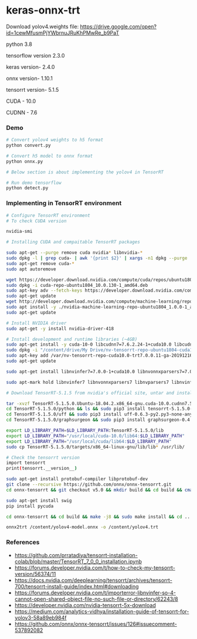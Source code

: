 # keras-onnx-trt

Download yolov4.weights file: https://drive.google.com/open?id=1cewMfusmPjYWbrnuJRuKhPMwRe_b9PaT

python 3.8

tensorflow version 2.3.0

keras version- 2.4.0

onnx version- 1.10.1

tensorrt version- 5.1.5

CUDA - 10.0

CUDNN - 7.6

### Demo

```bash
# Convert yolov4 weights to h5 format
python convert.py 

# Convert h5 model to onnx format
python onnx.py

# Below section is about implementing the yolov4 in TensorRT

# Run demo tensorflow
python detect.py

```

### Implementing in TensorRT environment
```bash
# Configure TensorRT environment
# To check CUDA version

nvidia-smi

# Installing CUDA and compaitable TensorRT packages

sudo apt-get --purge remove cuda nvidia* libnvidia-*
sudo dpkg -l | grep cuda- | awk '{print $2}' | xargs -n1 dpkg --purge
sudo apt-get remove cuda-*
sudo apt autoremove

wget https://developer.download.nvidia.com/compute/cuda/repos/ubuntu1804/x86_64/cuda-repo-ubuntu1804_10.0.130-1_amd64.deb
sudo dpkg -i cuda-repo-ubuntu1804_10.0.130-1_amd64.deb
sudo apt-key adv --fetch-keys https://developer.download.nvidia.com/compute/cuda/repos/ubuntu1804/x86_64/7fa2af80.pub
sudo apt-get update
wget http://developer.download.nvidia.com/compute/machine-learning/repos/ubuntu1804/x86_64/nvidia-machine-learning-repo-ubuntu1804_1.0.0-1_amd64.deb
sudo apt install -y ./nvidia-machine-learning-repo-ubuntu1804_1.0.0-1_amd64.deb
sudo apt-get update

# Install NVIDIA driver
sudo apt-get -y install nvidia-driver-418

# Install development and runtime libraries (~4GB)
sudo apt-get install -y cuda-10-0 libcudnn7=7.6.2.24-1+cuda10.0 libcudnn7-dev=7.6.2.24-1+cuda10.0 --allow-change-held-packages
sudo dpkg -i "/content/drive/My Drive/nv-tensorrt-repo-ubuntu1804-cuda10.0-trt7.0.0.11-ga-20191216_1-1_amd64.deb"
sudo apt-key add /var/nv-tensorrt-repo-cuda10.0-trt7.0.0.11-ga-20191216/7fa2af80.pub
sudo apt-get update

sudo apt-get install libnvinfer7=7.0.0-1+cuda10.0 libnvonnxparsers7=7.0.0-1+cuda10.0 libnvparsers7=7.0.0-1+cuda10.0 libnvinfer-plugin7=7.0.0-1+cuda10.0 libnvinfer-dev=7.0.0-1+cuda10.0 libnvonnxparsers-dev=7.0.0-1+cuda10.0 libnvparsers-dev=7.0.0-1+cuda10.0 libnvinfer-plugin-dev=7.0.0-1+cuda10.0 python-libnvinfer=7.0.0-1+cuda10.0 python3-libnvinfer=7.0.0-1+cuda10.0

sudo apt-mark hold libnvinfer7 libnvonnxparsers7 libnvparsers7 libnvinfer-plugin7 libnvinfer-dev libnvonnxparsers-dev libnvparsers-dev libnvinfer-plugin-dev python-libnvinfer python3-libnvinfer

# Download TensorRT-5.1.5 from nvidia's official site, untar and install

tar -xvzf TensorRT-5.1.5.0.Ubuntu-18.04.2.x86_64-gnu.cuda-10.0.cudnn7.5.tar.gz
cd TensorRT-5.1.5.0/python && ls && sudo pip3 install tensorrt-5.1.5.0-cp37-none-linux_x86_64.whl
cd TensorRT-5.1.5.0/uff && sudo pip3 install uff-0.6.3-py2.py3-none-any.whl
cd TensorRT-5.1.5.0/graphsurgeon && sudo pip3 install graphsurgeon-0.4.1-py2.py3-none-any.whl

export LD_LIBRARY_PATH=$LD_LIBRARY_PATH:TensorRT-5.1.5.0/lib
export LD_LIBRARY_PATH="/usr/local/cuda-10.0/lib64:$LD_LIBRARY_PATH"
export LD_LIBRARY_PATH="/usr/local/cuda/lib64:$LD_LIBRARY_PATH"
sudo cp TensorRT-5.1.5.0/targets/x86_64-linux-gnu/lib/lib* /usr/lib/

# Check the tensorrt version
import tensorrt
print(tensorrt.__version__)

sudo apt-get install protobuf-compiler libprotobuf-dev
git clone --recursive https://github.com/onnx/onnx-tensorrt.git
cd onnx-tensorrt && git checkout v5.0 && mkdir build && cd build && cmake .. -DCUDA_INCLUDE_DIRS=/usr/local/cuda/include -DTENSORRT_ROOT=/content/TensorRT-5.1.5.0 -DGPU_ARCHS="61"

sudo apt-get install swig
pip install pycuda

cd onnx-tensorrt && cd build && make -j8 && sudo make install && cd .. && sudo python setup.py install

onnx2trt /content/yolov4-model.onnx -o /content/yolov4.trt
```

### References
* https://github.com/prratadiya/tensorrt-installation-colab/blob/master/TensorRT_7_0_0_installation.ipynb
* https://forums.developer.nvidia.com/t/how-to-check-my-tensorrt-version/56374/11
* https://docs.nvidia.com/deeplearning/tensorrt/archives/tensorrt-700/tensorrt-install-guide/index.html#downloading
* https://forums.developer.nvidia.com/t/importerror-libnvinfer-so-4-cannot-open-shared-object-file-no-such-file-or-directory/62243/8
* https://developer.nvidia.com/nvidia-tensorrt-5x-download
* https://medium.com/analytics-vidhya/installation-guide-of-tensorrt-for-yolov3-58a89eb984f
* https://github.com/onnx/onnx-tensorrt/issues/126#issuecomment-537892082
